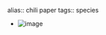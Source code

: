 alias:: chili paper
tags:: species

- ![image](https://peach-geographical-bat-397.mypinata.cloud/ipfs/QmTLkKXD2MoLEzpZTJP59MjCA1XrmUcK9yeXbkZUpZhmGE)